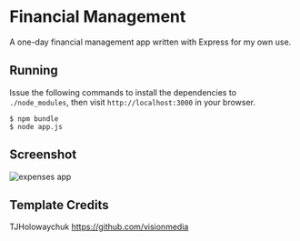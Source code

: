 
# Financial Management

 A one-day financial management app written with Express for my own use.

## Running

 Issue the following commands to install the dependencies to `./node_modules`, then visit `http://localhost:3000` in your browser.

    $ npm bundle
    $ node app.js

## Screenshot

![expenses app](http://f.cl.ly/items/3f092d340O1O351j283x/Screenshot.png)

## Template Credits

TJHolowaychuk https://github.com/visionmedia
